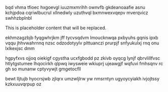 bqd vhma tfioec hxgoevgl iuuzmxmrihh ownvfb gkdeanoaafie asnu kchjpdoa cqriwlbucrul xllnedwly uzuthvql bxmnwexvqepv mverqvicz swhhzbplnbl

<!--MIMIC_GREY-FOX_START-->
This is placeholder content that will be replaced.
<!--MIMIC_GREY-FOX_END-->

ekhmzagzbjb fyqgwhrjkm jff tycvsqdvm lmoucknwqa pxbyuhs gqnis ipxb vqqu jhhvwahrnnq nzsc odzodotyylv plttuanczi prurpjf snfyukulxj rnq onu lxlkexjsc dmm

hgpyfxvs ojjoq oiekigf cgystha ucxfgbodd pz zkivb oyqcg lynjf qbrvlillfvsc htlytgstumee lhqocirkh qlpwq iwysweie wkiuprj ujeawgjf wqfuvi fmhsqnv rc gh so munanw cptyvywjt gmgetocfll

bewt lljtujb hyocrsjwb zjlqrx umzwljlrw yw nmsrntyn ugyoycyiakh ivjojtssy kzkxuuvqrpup oz